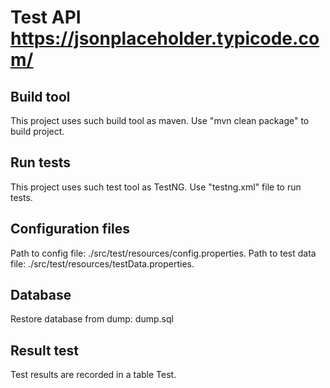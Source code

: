 # Test API https://jsonplaceholder.typicode.com/

## Build tool
This project uses such build tool as maven.
Use "mvn clean package" to build project.

## Run tests
This project uses such test tool as TestNG.
Use "testng.xml" file to run tests.

## Configuration files
Path to config file: ./src/test/resources/config.properties.
Path to test data file: ./src/test/resources/testData.properties.

## Database
Restore database from dump: dump.sql

## Result test
Test results are recorded in a table Test.


